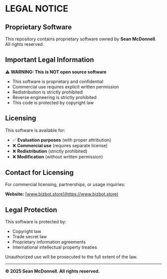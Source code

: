 # LEGAL NOTICE

## Proprietary Software

This repository contains proprietary software owned by **Sean McDonnell**. All rights reserved.

## Important Legal Information

⚠️ **WARNING: This is NOT open source software**

- This software is proprietary and confidential
- Commercial use requires explicit written permission
- Redistribution is strictly prohibited
- Reverse engineering is strictly prohibited
- This code is protected by copyright law

## Licensing

This software is available for:
- ✅ **Evaluation purposes** (with proper attribution)
- ❌ **Commercial use** (requires separate license)
- ❌ **Redistribution** (strictly prohibited)
- ❌ **Modification** (without written permission)

## Contact for Licensing

For commercial licensing, partnerships, or usage inquiries:

**Website:** [www.bizbot.store](https://www.bizbot.store)

## Legal Protection

This software is protected by:
- Copyright law
- Trade secret law
- Proprietary information agreements
- International intellectual property treaties

Unauthorized use will be prosecuted to the full extent of the law.

---

**© 2025 Sean McDonnell. All rights reserved.**
